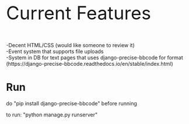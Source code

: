 <p style="font-size:50px">Current Features</p>
-Decent HTML/CSS (would like someone to review it)<br>
-Event system that supports file uploads<br>
-System in DB for text pages that uses django-precise-bbcode for format<br>
(https://django-precise-bbcode.readthedocs.io/en/stable/index.html)

# Run

do "pip install django-precise-bbcode" before running

to run: "python manage.py runserver"